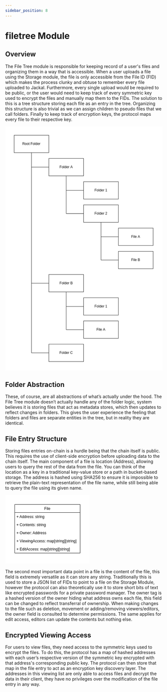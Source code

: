 ```yaml
---
sidebar_position: 8
---
```

# filetree Module

## Overview
The File Tree module is responsible for keeping record of a user's files and organizing them in a way that is accessible. When a user uploads a file using the Storage module, the file is only accessible from the File ID (FID) which makes the process clunky and obtuse to remember every file uploaded to Jackal. Furthermore, every single upload would be required to be public, or the user would need to keep track of every symmetric key used to encrypt the files and manually map them to the FIDs. The solution to this is a tree structure storing each file as an entry in the tree. Organizing this structure is also trivial as we can assign children to pseudo files that we call folders. Finally to keep track of encryption keys, the protocol maps every file to their respective key.

![Protocol Overview](/img/jkl_paper/filetree1.png)


## Folder Abstraction
These, of course, are all abstractions of what’s actually under the hood. The File Tree module doesn’t actually handle any of the folder logic, system believes it is storing files that act as metadata stores, which then updates to reflect changes in folders. This gives the user experience the feeling that folders and files are separate entities in the tree, but in reality they are identical.

## File Entry Structure

Storing files entries on-chain is a hurdle being that the chain itself is public. This requires the use of client-side encryption before uploading data to the chain itself. The main component of a file is location (Address), allowing users to query the rest of the data from the file. You can think of the location as a key in a traditional key-value store or a path in bucket-based storage. The address is hashed using SHA256 to ensure it is impossible to retrieve the plain-text representation of the file name, while still being able to query the file using its given name. 

![Protocol Overview](/img/jkl_paper/filetree2.png)

The second most important data point in a file is the content of the file, this field is extremely versatile as it can store any string. Traditionally this is used to store a JSON list of FIDs to point to a file on the Storage Module, however the protocol can also theoretically use it to store short bits of text like encrypted passwords for a private password manager. The owner tag is a hashed version of the owner hiding what address owns each file, this field can be changed to reflect transferral of ownership. When making changes to the file such as deletion, movement or adding/removing viewers/editors, the owner field is consulted to determine permissions. The same applies for edit access, editors can update the contents but nothing else. 

## Encrypted Viewing Access

For users to view files, they need access to the symmetric keys used to encrypt the files. To do this, the protocol has a map of hashed addresses with each user’s respective version of the symmetric key encrypted with that address's corresponding public key. The protocol can then store that map in the file entry to act as an encryption key discovery layer. The addresses in this viewing list are only able to access files and decrypt the data in their client, they have no privileges over the modification of the file entry in any way.

